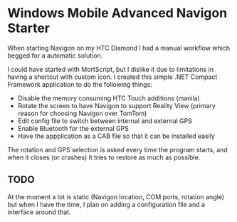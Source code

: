 Windows Mobile Advanced Navigon Starter
===============

When starting Navigon on my HTC Diamond I had a manual workflow which begged for
a automatic solution.

I could have started with MortScript, but I dislike it due to limitations in
having a shortcut with custom icon.
I created this simple .NET Compact Framework application to do the following
things:

  - Disable the memory consuming HTC Touch additions (manila)
  - Rotate the screen to have Navigon to support Reality View (primary reason
	for choosing Navigon over TomTom)
  - Edit config file to switch between internal and external GPS
  - Enable Bluetooth for the external GPS
  - Have the appplication as a CAB file so that it can be installed easily

The rotation and GPS selection is asked every time the program starts, and when
it closes (or crashes) it tries to restore as much as possible.

TODO
-----
At the moment a lot is static (Navigon location, COM ports, rotation angle) but
when I have the time, I plan on adding a configuration file and a interface
around that.
